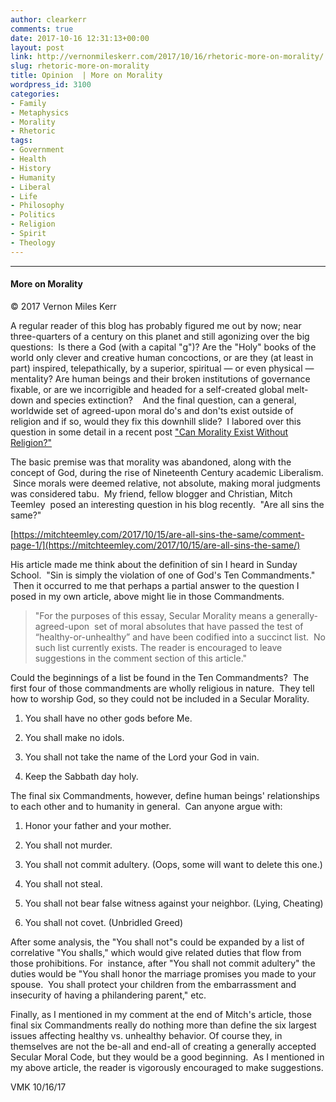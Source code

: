 ```yaml
---
author: clearkerr
comments: true
date: 2017-10-16 12:31:13+00:00
layout: post
link: http://vernonmileskerr.com/2017/10/16/rhetoric-more-on-morality/
slug: rhetoric-more-on-morality
title: Opinion  | More on Morality
wordpress_id: 3100
categories:
- Family
- Metaphysics
- Morality
- Rhetoric
tags:
- Government
- Health
- History
- Humanity
- Liberal
- Life
- Philosophy
- Politics
- Religion
- Spirit
- Theology
---
```


* * *





#### More on Morality


© 2017 Vernon Miles Kerr

A regular reader of this blog has probably figured me out by now; near three-quarters of a century on this planet and still agonizing over the big questions:  Is there a God (with a capital "g")? Are the "Holy" books of the world only clever and creative human concoctions, or are they (at least in part) inspired, telepathically, by a superior, spiritual — or even physical — mentality? Are human beings and their broken institutions of governance fixable, or are we incorrigible and headed for a self-created global melt-down and species extinction?    And the final question, can a general, worldwide set of agreed-upon moral do's and don'ts exist outside of religion and if so, would they fix this downhill slide?  I labored over this question in some detail in a recent post ["Can Morality Exist Without Religion?"](http://vernonmileskerr.com/2017/09/30/rhetoric-can-morality-exist-without-religion/)

The basic premise was that morality was abandoned, along with the concept of God, during the rise of Nineteenth Century academic Liberalism.  Since morals were deemed relative, not absolute, making moral judgments was considered tabu.  My friend, fellow blogger and Christian, Mitch Teemley  posed an interesting question in his blog recently.  "Are all sins the same?"

[https://mitchteemley.com/2017/10/15/are-all-sins-the-same/comment-page-1/](https://mitchteemley.com/2017/10/15/are-all-sins-the-same/)

His article made me think about the definition of sin I heard in Sunday School.  "Sin is simply the violation of one of God's Ten Commandments."  Then it occurred to me that perhaps a partial answer to the question I posed in my own article, above might lie in those Commandments.


<blockquote>"For the purposes of this essay, Secular Morality means a generally-agreed-upon  set of moral absolutes that have passed the test of “healthy-or-unhealthy” and have been codified into a succinct list.  No such list currently exists. The reader is encouraged to leave suggestions in the comment section of this article."</blockquote>


Could the beginnings of a list be found in the Ten Commandments?  The first four of those commandments are wholly religious in nature.  They tell how to worship God, so they could not be included in a Secular Morality.



 	
  1. You shall have no other gods before Me.

 	
  2. You shall make no idols.

 	
  3. You shall not take the name of the Lord your God in vain.

 	
  4. Keep the Sabbath day holy.


The final six Commandments, however, define human beings' relationships to each other and to humanity in general.  Can anyone argue with:

 	
  1. Honor your father and your mother.

 	
  2. You shall not murder.

 	
  3. You shall not commit adultery. (Oops, some will want to delete this one.)

 	
  4. You shall not steal.

 	
  5. You shall not bear false witness against your neighbor. (Lying, Cheating)

 	
  6. You shall not covet. (Unbridled Greed)


After some analysis, the "You shall not"s could be expanded by a list of correlative "You shalls," which would give related duties that flow from those prohibitions. For  instance, after "You shall not commit adultery" the duties would be "You shall honor the marriage promises you made to your spouse.  You shall protect your children from the embarrassment and insecurity of having a philandering parent," etc.

Finally, as I mentioned in my comment at the end of Mitch's article, those final six Commandments really do nothing more than define the six largest issues affecting healthy vs. unhealthy behavior. Of course they, in themselves are not the be-all and end-all of creating a generally accepted Secular Moral Code, but they would be a good beginning.  As I mentioned in my above article, the reader is vigorously encouraged to make suggestions.

VMK 10/16/17


